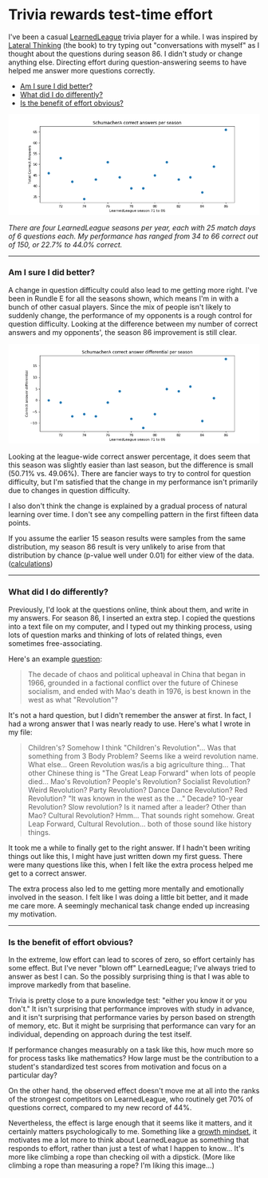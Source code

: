 # Trivia rewards test-time effort

I've been a casual [LearnedLeague][] trivia player for a while. I was
inspired by [Lateral Thinking][] (the book) to try typing out
"conversations with myself" as I thought about the questions during
season 86. I didn't study or change anything else. Directing effort
during question-answering seems to have helped me answer more
questions correctly.

[LearnedLeague]: https://www.learnedleague.com/
[Lateral Thinking]: /20200716-lateral_thinking_creativity_step_by_step/

 * [Am I sure I did better?](#sure)
 * [What did I do differently?](#diff)
 * [Is the benefit of effort obvious?](#obvious)

![SchumacherA correct answers per season](tca.png)

_There are four LearnedLeague seasons per year, each with 25 match
days of 6 questions each. My performance has ranged from 34 to 66
correct out of 150, or 22.7% to 44.0% correct._


---

### <a name="sure"></a>Am I sure I did better?

A change in question difficulty could also lead to me getting more
right. I've been in Rundle E for all the seasons shown, which means
I'm in with a bunch of other casual players. Since the mix of people
isn't likely to suddenly change, the performance of my opponents is a
rough control for question difficulty. Looking at the difference
between my number of correct answers and my opponents', the season 86
improvement is still clear.

![SchumacherA correct answer differential per season](cadiff.png)

Looking at the league-wide correct answer percentage, it does seem
that this season was slightly easier than last season, but the
difference is small (50.71% vs. 49.06%). There are fancier ways to try
to control for question difficulty, but I'm satisfied that the change
in my performance isn't primarily due to changes in question
difficulty.

I also don't think the change is explained by a gradual process of
natural learning over time. I don't see any compelling pattern in the
first fifteen data points.

If you assume the earlier 15 season results were samples from the same
distribution, my season 86 result is very unlikely to arise from that
distribution by chance (p-value well under 0.01) for either view of
the data. ([calculations][])

[calculations]: https://github.com/ajschumacher/ajschumacher.github.io/blob/master/20200924-trivia_rewards_effort/analyze.ipynb


---

### <a name="diff"></a>What did I do differently?

Previously, I'd look at the questions online, think about them, and
write in my answers. For season 86, I inserted an extra step. I copied
the questions into a text file on my computer, and I typed out my
thinking process, using lots of question marks and thinking of lots of
related things, even sometimes free-associating.

Here's an example [question][]:

[question]: https://www.learnedleague.com/question.php?86&7&1

> The decade of chaos and political upheaval in China that began in
> 1966, grounded in a factional conflict over the future of Chinese
> socialism, and ended with Mao's death in 1976, is best known in the
> west as what "Revolution"?

It's not a hard question, but I didn't remember the answer at first.
In fact, I had a wrong answer that I was nearly ready to use. Here's
what I wrote in my file:

> Children's? Somehow I think "Children's Revolution"... Was that
> something from 3 Body Problem? Seems like a weird revolution name.
> What else... Green Revolution was/is a big agriculture thing... That
> other Chinese thing is "The Great Leap Forward" when lots of people
> died... Mao's Revolution? People's Revolution? Socialist Revolution?
> Weird Revolution? Party Revolution? Dance Dance Revolution? Red
> Revolution? "It was known in the west as the ..." Decade? 10-year
> Revolution? Slow revolution? Is it named after a leader? Other than
> Mao? Cultural Revolution? Hmm... That sounds right somehow. Great
> Leap Forward, Cultural Revolution... both of those sound like
> history things.

It took me a while to finally get to the right answer. If I hadn't
been writing things out like this, I might have just written down my
first guess. There were many questions like this, when I felt like the
extra process helped me get to a correct answer.

The extra process also led to me getting more mentally and emotionally
involved in the season. I felt like I was doing a little bit better,
and it made me care more. A seemingly mechanical task change ended up
increasing my motivation.


---

### <a name="obvious"></a>Is the benefit of effort obvious?

In the extreme, low effort can lead to scores of zero, so effort
certainly has some effect. But I've never "blown off" LearnedLeague;
I've always tried to answer as best I can. So the possibly surprising
thing is that I was able to improve markedly from that baseline.

Trivia is pretty close to a pure knowledge test: "either you know it
or you don't." It isn't surprising that performance improves with
study in advance, and it isn't surprising that performance varies by
person based on strength of memory, etc. But it might be surprising
that performance can vary for an individual, depending on approach
during the test itself.

If performance changes measurably on a task like this, how much more
so for process tasks like mathematics? How large must be the
contribution to a student's standardized test scores from motivation
and focus on a particular day?

On the other hand, the observed effect doesn't move me at all into the
ranks of the strongest competitors on LearnedLeague, who routinely get
70% of questions correct, compared to my new record of 44%.

Nevertheless, the effect is large enough that it seems like it
matters, and it certainly matters psychologically to me. Something
like a [growth mindset][], it motivates me a lot more to think about
LearnedLeague as something that responds to effort, rather than just a
test of what I happen to know... It's more like climbing a rope than
checking oil with a dipstick. (More like climbing a rope than
measuring a rope? I'm liking this image...)

[growth mindset]: https://www.mindsetworks.com/science/
